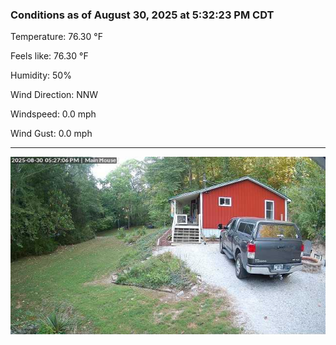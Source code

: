 ### Conditions as of August 30, 2025 at 5:32:23 PM CDT 

Temperature: 76.30 &deg;F

Feels like: 76.30 &deg;F

Humidity: 50%

Wind Direction: NNW

Windspeed: 0.0 mph

Wind Gust: 0.0 mph

---

<img src="./images/latest.jpeg"/>

